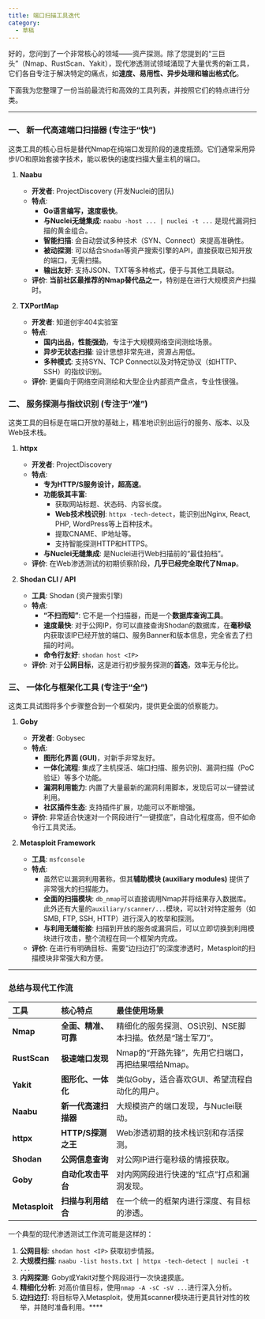 ```yaml
---
title: 端口扫描工具迭代
category:
  - 草稿
---
```


好的，您问到了一个非常核心的领域——资产探测。除了您提到的“三巨头”（Nmap、RustScan、Yakit），现代渗透测试领域涌现了大量优秀的新工具，它们各自专注于解决特定的痛点，如**速度、易用性、异步处理和输出格式化**。

下面我为您整理了一份当前最流行和高效的工具列表，并按照它们的特点进行分类。

---

### **一、 新一代高速端口扫描器 (专注于“快”)**

这类工具的核心目标是替代Nmap在纯端口发现阶段的速度瓶颈。它们通常采用异步I/O和原始套接字技术，能以极快的速度扫描大量主机的端口。

1.  **Naabu**
    *   **开发者**: ProjectDiscovery (开发Nuclei的团队)
    *   **特点**:
        *   **Go语言编写，速度极快**。
        *   **与Nuclei无缝集成**: `naabu -host ... | nuclei -t ...` 是现代漏洞扫描的黄金组合。
        *   **智能扫描**: 会自动尝试多种技术（SYN、Connect）来提高准确性。
        *   **被动探测**: 可以结合`Shodan`等资产搜索引擎的API，直接获取已知开放的端口，无需扫描。
        *   **输出友好**: 支持JSON、TXT等多种格式，便于与其他工具联动。
    *   **评价**: **当前社区最推荐的Nmap替代品之一**，特别是在进行大规模资产扫描时。

2.  **TXPortMap**
    *   **开发者**: 知道创宇404实验室
    *   **特点**:
        *   **国内出品，性能强劲**，专注于大规模网络空间测绘场景。
        *   **异步无状态扫描**: 设计思想非常先进，资源占用低。
        *   **多种模式**: 支持SYN、TCP Connect以及对特定协议（如HTTP、SSH）的指纹识别。
    *   **评价**: 更偏向于网络空间测绘和大型企业内部资产盘点，专业性很强。

### **二、 服务探测与指纹识别 (专注于“准”)**

这类工具的目标是在端口开放的基础上，精准地识别出运行的服务、版本、以及Web技术栈。

1.  **httpx**
    *   **开发者**: ProjectDiscovery
    *   **特点**:
        *   **专为HTTP/S服务设计，超高速**。
        *   **功能极其丰富**:
            *   获取网站标题、状态码、内容长度。
            *   **Web技术栈识别**: `httpx -tech-detect`，能识别出Nginx, React, PHP, WordPress等上百种技术。
            *   提取CNAME、IP地址等。
            *   支持智能探测HTTP和HTTPS。
        *   **与Nuclei无缝集成**: 是Nuclei进行Web扫描前的“最佳拍档”。
    *   **评价**: 在Web渗透测试的初期侦察阶段，**几乎已经完全取代了Nmap**。

2.  **Shodan CLI / API**
    *   **工具**: Shodan (资产搜索引擎)
    *   **特点**:
        *   **“不扫而知”**: 它不是一个扫描器，而是一个**数据库查询工具**。
        *   **速度最快**: 对于公网IP，你可以直接查询Shodan的数据库，在**毫秒级**内获取该IP已经开放的端口、服务Banner和版本信息，完全省去了扫描的时间。
        *   **命令行友好**: `shodan host <IP>`
    *   **评价**: 对于**公网目标**，这是进行初步服务探测的**首选**，效率无与伦比。

### **三、 一体化与框架化工具 (专注于“全”)**

这类工具试图将多个步骤整合到一个框架内，提供更全面的侦察能力。

1.  **Goby**
    *   **开发者**: Gobysec
    *   **特点**:
        *   **图形化界面 (GUI)**，对新手非常友好。
        *   **一体化流程**: 集成了主机探活、端口扫描、服务识别、漏洞扫描（PoC验证）等多个功能。
        *   **漏洞利用能力**: 内置了大量最新的漏洞利用脚本，发现后可以一键尝试利用。
        *   **社区插件生态**: 支持插件扩展，功能可以不断增强。
    *   **评价**: 非常适合快速对一个网段进行“一键摸底”，自动化程度高，但不如命令行工具灵活。

2.  **Metasploit Framework**
    *   **工具**: `msfconsole`
    *   **特点**:
        *   虽然它以漏洞利用著称，但其**辅助模块 (auxiliary modules)** 提供了非常强大的扫描能力。
        *   **全面的扫描模块**: `db_nmap`可以直接调用Nmap并将结果存入数据库。此外还有大量的`auxiliary/scanner/...`模块，可以针对特定服务（如SMB, FTP, SSH, HTTP）进行深入的枚举和探测。
        *   **与利用无缝衔接**: 扫描到开放的服务或漏洞后，可以立即切换到利用模块进行攻击，整个流程在同一个框架内完成。
    *   **评价**: 在进行有明确目标、需要“边扫边打”的深度渗透时，Metasploit的扫描模块非常强大和方便。

---

### **总结与现代工作流**

| 工具 | 核心特点 | 最佳使用场景 |
| :--- | :--- | :--- |
| **Nmap** | **全面、精准、可靠** | 精细化的服务探测、OS识别、NSE脚本扫描。依然是“瑞士军刀”。 |
| **RustScan** | **极速端口发现** | Nmap的“开路先锋”，先用它扫端口，再把结果喂给Nmap。 |
| **Yakit** | **图形化、一体化** | 类似Goby，适合喜欢GUI、希望流程自动化的用户。 |
| **Naabu** | **新一代高速扫描器** | 大规模资产的端口发现，与Nuclei联动。 |
| **httpx** | **HTTP/S探测之王** | Web渗透初期的技术栈识别和存活探测。 |
| **Shodan** | **公网信息查询** | 对公网IP进行毫秒级的情报获取。 |
| **Goby** | **自动化攻击平台** | 对内网网段进行快速的“红点”打点和漏洞发现。 |
| **Metasploit** | **扫描与利用结合** | 在一个统一的框架内进行深度、有目标的渗透。 |

一个典型的现代渗透测试工作流可能是这样的：

1.  **公网目标**: `shodan host <IP>` 获取初步情报。
2.  **大规模扫描**: `naabu -list hosts.txt | httpx -tech-detect | nuclei -t ...`
3.  **内网探测**: Goby或Yakit对整个网段进行一次快速摸底。
4.  **精细化分析**: 对高价值目标，使用`nmap -A -sC -sV ...`进行深入分析。
5.  **边扫边打**: 将目标导入Metasploit，使用其scanner模块进行更具针对性的枚举，并随时准备利用。****